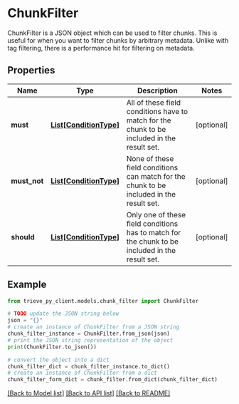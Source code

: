 # ChunkFilter

ChunkFilter is a JSON object which can be used to filter chunks. This is useful for when you want to filter chunks by arbitrary metadata. Unlike with tag filtering, there is a performance hit for filtering on metadata.

## Properties

Name | Type | Description | Notes
------------ | ------------- | ------------- | -------------
**must** | [**List[ConditionType]**](ConditionType.md) | All of these field conditions have to match for the chunk to be included in the result set. | [optional] 
**must_not** | [**List[ConditionType]**](ConditionType.md) | None of these field conditions can match for the chunk to be included in the result set. | [optional] 
**should** | [**List[ConditionType]**](ConditionType.md) | Only one of these field conditions has to match for the chunk to be included in the result set. | [optional] 

## Example

```python
from trieve_py_client.models.chunk_filter import ChunkFilter

# TODO update the JSON string below
json = "{}"
# create an instance of ChunkFilter from a JSON string
chunk_filter_instance = ChunkFilter.from_json(json)
# print the JSON string representation of the object
print(ChunkFilter.to_json())

# convert the object into a dict
chunk_filter_dict = chunk_filter_instance.to_dict()
# create an instance of ChunkFilter from a dict
chunk_filter_form_dict = chunk_filter.from_dict(chunk_filter_dict)
```
[[Back to Model list]](../README.md#documentation-for-models) [[Back to API list]](../README.md#documentation-for-api-endpoints) [[Back to README]](../README.md)


